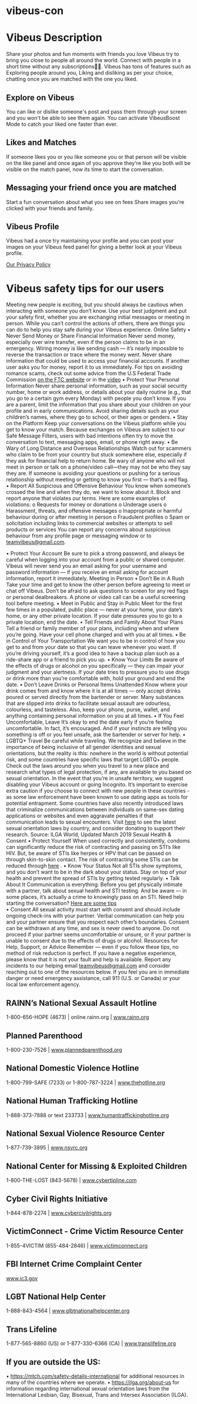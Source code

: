 # vibeus-con
# Vibeus Description 

Share your photos and fun moments with friends you love
Vibeus try to bring you close to people all around the world.
Connect with people in a short time without any subscriptions🤗🤗.
Vibeus has tons of features such as Exploring people around you, 
Liking and disliking as per your choice, chatting once you are matched with the one you liked.

## Explore on Vibeus
You can like or dislike someone's post and pass them through your screen
and you won't be able to see them again.
You can activate VibeusBoost Mode to catch your liked one faster than ever.

## Likes and Matches
If someone likes you or you like someone you or that person will be visible on the like panel
and once again of you approve they're like you both will be visible on the match panel, now its time to start the 
conversation.

## Messaging your friend once you are matched
Start a fun conversation about what you see on fees
Share images you're clicked with your friends and family.

## Vibeus Profile
Vibeus had a once try maintaining your profile and you can post your images on your Vibeus 
feed panel for giving a better look at your Vibeus profile.

[Our Privacy Policy](https://github.com/vibeus-con/Vibeus/blob/main/Privacy.md)


# Vibeus safety tips for our users
Meeting new people is exciting, but you should always be cautious when interacting with someone you don’t know. Use your best judgment and put your safety first, whether you are exchanging initial messages or meeting in person. While you can’t control the actions of others, there are things you can do to help you stay safe during your Vibeus experience.
Online Safety
•	Never Send Money or Share Financial Information
Never send money, especially over wire transfer, even if the person claims to be in an emergency. Wiring money is like sending cash — it’s nearly impossible to reverse the transaction or trace where the money went. Never share information that could be used to access your financial accounts. If another user asks you for money, report it to us immediately.
For tips on avoiding romance scams, check out some advice from the U.S Federal Trade Commission [on the FTC website](https://www.consumer.ftc.gov/articles/what-you-need-know-about-romance-scams) or in the [video](https://www.youtube.com/watch?v=jlxWxH0mgU8&feature=emb_logo) 
•	Protect Your Personal Information
Never share personal information, such as your social security number, home or work address, or details about your daily routine (e.g., that you go to a certain gym every Monday) with people you don’t know. If you are a parent, limit the information that you share about your children on your profile and in early communications. Avoid sharing details such as your children’s names, where they go to school, or their ages or genders.
•	Stay on the Platform
Keep your conversations on the Vibeus platform while you get to know your match. Because exchanges on Vibeus are subject to our Safe Message Filters, users with bad intentions often try to move the conversation to text, messaging apps, email, or phone right away.
•	Be Wary of Long Distance and Overseas Relationships
Watch out for scammers who claim to be from your country but stuck somewhere else, especially if they ask for financial help to return home. Be wary of anyone who will not meet in person or talk on a phone/video call—they may not be who they say they are. If someone is avoiding your questions or pushing for a serious relationship without meeting or getting to know you first — that’s a red flag.
•	Report All Suspicious and Offensive Behaviour
You know when someone’s crossed the line and when they do, we want to know about it. Block and report anyone that violates our terms. Here are some examples of violations:
o	Requests for money or donations
o	Underage users
o	Harassment, threats, and offensive messages
o	Inappropriate or harmful behaviour during or after meeting in person
o	Fraudulent profiles
o	Spam or solicitation including links to commercial websites or attempts to sell products or services
You can report any concerns about suspicious behaviour from any profile page or messaging window or to teamvibeus@gmail.com. 
 
•	Protect Your Account
Be sure to pick a strong password, and always be careful when logging into your account from a public or shared computer. Vibeus will never send you an email asking for your username and password information — if you receive an email asking for account information, report it immediately.
Meeting in Person
•	Don’t Be in A Rush
Take your time and get to know the other person before agreeing to meet or chat off Vibeus. Don’t be afraid to ask questions to screen for any red flags or personal dealbreakers. A phone or video call can be a useful screening tool before meeting.
•	Meet in Public and Stay in Public
Meet for the first few times in a populated, public place — never at your home, your date’s home, or any other private location. If your date pressures you to go to a private location, end the date.
•	Tell Friends and Family About Your Plans
Tell a friend or family member of your plans, including when and where you’re going. Have your cell phone charged and with you at all times.
•	Be in Control of Your Transportation
We want you to be in control of how you get to and from your date so that you can leave whenever you want. If you’re driving yourself, it’s a good idea to have a backup plan such as a ride-share app or a friend to pick you up.
•	Know Your Limits
Be aware of the effects of drugs or alcohol on you specifically — they can impair your judgment and your alertness. If your date tries to pressure you to use drugs or drink more than you’re comfortable with, hold your ground and end the date.
•	Don’t Leave Drinks or Personal Items Unattended
Know where your drink comes from and know where it is at all times — only accept drinks poured or served directly from the bartender or server. Many substances that are slipped into drinks to facilitate sexual assault are odourless, colourless, and tasteless. Also, keep your phone, purse, wallet, and anything containing personal information on you at all times.
•	If You Feel Uncomfortable, Leave
It’s okay to end the date early if you’re feeling uncomfortable. In fact, it’s encouraged. And if your instincts are telling you something is off or you feel unsafe, ask the bartender or server for help.
•	LGBTQ+ Travel
Be careful while traveling. We recognize and believe in the importance of being inclusive of all gender identities and sexual orientations, but the reality is this: nowhere in the world is without potential risk, and some countries have specific laws that target LGBTQ+ people. Check out the laws around you when you travel to a new place and research what types of legal protection, if any, are available to you based on sexual orientation. In the event that you’re in unsafe territory, we suggest disabling your Vibeus account or going Incognito. It’s important to exercise extra caution if you choose to connect with new people in these countries - as some law enforcement have been known to use dating apps as tools for potential entrapment. Some countries have also recently introduced laws that criminalize communications between individuals on same-sex dating applications or websites and even aggravate penalties if that communication leads to sexual encounters.
Visit [here](https://ilga.org/maps-sexual-orientation-laws) to see the latest sexual orientation laws by country, and consider donating to support their research. Source: ILGA World, Updated March 2019
Sexual Health & Consent
•	Protect Yourself
When used correctly and consistently, condoms can significantly reduce the risk of contracting and passing on STI’s like HIV. But, be aware of STIs like herpes or HPV that can be passed on through skin-to-skin contact. The risk of contracting some STIs can be reduced through [here](https://www.ashasexualhealth.org/vaccines/) .
•	Know Your Status
Not all STIs show symptoms, and you don’t want to be in the dark about your status. Stay on top of your health and prevent the spread of STIs by getting tested regularly.
•	Talk About It
Communication is everything: Before you get physically intimate with a partner, talk about sexual health and STI testing. And be aware — in some places, it’s actually a crime to knowingly pass on an STI. Need help starting the conversation? [Here are some tips](https://www.plannedparenthood.org/learn/stds-hiv-safer-sex/get-tested/how-do-i-talk-my-partner-about-std-testing)  
•	Consent
All sexual activity must start with consent and should include ongoing check-ins with your partner. Verbal communication can help you and your partner ensure that you respect each other’s boundaries. Consent can be withdrawn at any time, and sex is never owed to anyone. Do not proceed if your partner seems uncomfortable or unsure, or if your partner is unable to consent due to the effects of drugs or alcohol. 
Resources for Help, Support, or Advice
Remember — even if you follow these tips, no method of risk reduction is perfect. If you have a negative experience, please know that it is not your fault and help is available. Report any incidents to our helping email teamvibeus@gmail.com and consider reaching out to one of the resources below. If you feel you are in immediate danger or need emergency assistance, call 911 (U.S. or Canada) or your local law enforcement agency.
## RAINN’s National Sexual Assault Hotline
1-800-656-HOPE (4673) | online.rainn.org | www.rainn.org
## Planned Parenthood
1-800-230-7526 | www.plannedparenthood.org
## National Domestic Violence Hotline
1-800-799-SAFE (7233) or 1-800-787-3224 | www.thehotline.org
## National Human Trafficking Hotline
1-888-373-7888 or text 233733 | www.humantraffickinghotline.org
## National Sexual Violence Resource Center
1-877-739-3895 | www.nsvrc.org
## National Center for Missing & Exploited Children
1-800-THE-LOST (843-5678) | www.cybertipline.com
## Cyber Civil Rights Initiative
1-844-878-2274 | www.cybercivilrights.org
## VictimConnect - Crime Victim Resource Center
1-855-4VICTIM (855-484-2846) | www.victimconnect.org
## FBI Internet Crime Complaint Center
www.ic3.gov
## LGBT National Help Center
1-888-843-4564 | www.glbtnationalhelpcenter.org
## Trans Lifeline
1-877-565-8860 (US) or 1-877-330-6366 (CA) | www.translifeline.org
## If you are outside the US:
•	https://mtch.com/safety-details-international for additional resources in many of the countries where we operate. 
•	https://ilga.org/about-us for information regarding international sexual orientation laws from the International Lesbian, Gay, Bisexual, Trans and Intersex Association (ILGA).
